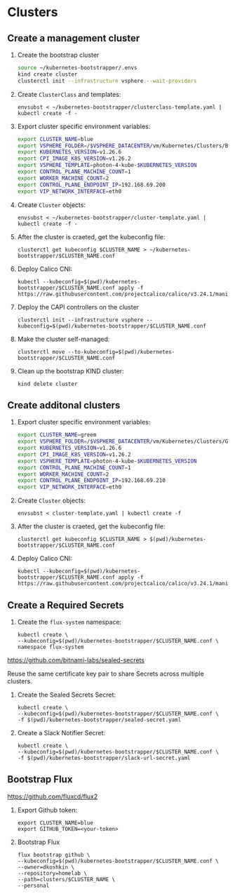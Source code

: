 # Clusters

## Create a management cluster

1.  Create the bootstrap cluster
    
    ```sh
    source ~/kubernetes-bootstrapper/.envs
    kind create cluster
    clusterctl init --infrastructure vsphere --wait-providers
    ```

1.  Create `ClusterClass` and templates:

    ```
    envsubst < ~/kubernetes-bootstrapper/clusterclass-template.yaml | kubectl create -f -
    ```

1.  Export cluster specific environment variables:

    ```sh
    export CLUSTER_NAME=blue
    export VSPHERE_FOLDER=/$VSPHERE_DATACENTER/vm/Kubernetes/Clusters/Blue
    export KUBERNETES_VERSION=v1.26.6
    export CPI_IMAGE_K8S_VERSION=v1.26.2
    export VSPHERE_TEMPLATE=photon-4-kube-$KUBERNETES_VERSION
    export CONTROL_PLANE_MACHINE_COUNT=1
    export WORKER_MACHINE_COUNT=2
    export CONTROL_PLANE_ENDPOINT_IP=192.168.69.200
    export VIP_NETWORK_INTERFACE=eth0
    ```

1.  Create `Cluster` objects:

    ```
    envsubst < ~/kubernetes-bootstrapper/cluster-template.yaml | kubectl create -f -
    ```

1.  After the cluster is craeted, get the kubeconfig file:

    ```
    clusterctl get kubeconfig $CLUSTER_NAME > ~/kubernetes-bootstrapper/$CLUSTER_NAME.conf
    ```

1.  Deploy Calico CNI:

    ```
    kubectl --kubeconfig=$(pwd)/kubernetes-bootstrapper/$CLUSTER_NAME.conf apply -f https://raw.githubusercontent.com/projectcalico/calico/v3.24.1/manifests/calico.yaml
    ```

1. Deploy the CAPI controllers on the cluster

    ```
    clusterctl init --infrastructure vsphere --kubeconfig=$(pwd)/kubernetes-bootstrapper/$CLUSTER_NAME.conf
    ```

1.  Make the cluster self-managed:

    ```
    clusterctl move --to-kubeconfig=$(pwd)/kubernetes-bootstrapper/$CLUSTER_NAME.conf
    ```

1. Clean up the bootstrap KIND cluster:

    ```
    kind delete cluster
    ```

## Create additonal clusters

1.  Export cluster specific environment variables:

    ```sh
    export CLUSTER_NAME=greem
    export VSPHERE_FOLDER=/$VSPHERE_DATACENTER/vm/Kubernetes/Clusters/Green
    export KUBERNETES_VERSION=v1.26.6
    export CPI_IMAGE_K8S_VERSION=v1.26.2
    export VSPHERE_TEMPLATE=photon-4-kube-$KUBERNETES_VERSION
    export CONTROL_PLANE_MACHINE_COUNT=1
    export WORKER_MACHINE_COUNT=2
    export CONTROL_PLANE_ENDPOINT_IP=192.168.69.210
    export VIP_NETWORK_INTERFACE=eth0
    ```

1.  Create `Cluster` objects:

    ```
    envsubst < cluster-template.yaml | kubectl create -f
    ```

1.  After the cluster is craeted, get the kubeconfig file:

    ```
    clusterctl get kubeconfig $CLUSTER_NAME > $(pwd)/kubernetes-bootstrapper/$CLUSTER_NAME.conf
    ```

2.  Deploy Calico CNI:

    ```
    kubectl --kubeconfig=$(pwd)/kubernetes-bootstrapper/$CLUSTER_NAME.conf apply -f https://raw.githubusercontent.com/projectcalico/calico/v3.24.1/manifests/calico.yaml
    ```

## Create a Required Secrets

1.  Create the `flux-system` namespace:

    ```
    kubectl create \
    --kubeconfig=$(pwd)/kubernetes-bootstrapper/$CLUSTER_NAME.conf \
    namespace flux-system
    ```

https://github.com/bitnami-labs/sealed-secrets

Reuse the same certificate key pair to share Secrets across multiple clusters.

1.  Create the Sealed Secrets Secret:

    ```
    kubectl create \
    --kubeconfig=$(pwd)/kubernetes-bootstrapper/$CLUSTER_NAME.conf \
    -f $(pwd)/kubernetes-bootstrapper/sealed-secret.yaml
    ```

1.  Create a Slack Notifier Secret:

    ```
    kubectl create \
    --kubeconfig=$(pwd)/kubernetes-bootstrapper/$CLUSTER_NAME.conf \
    -f $(pwd)/kubernetes-bootstrapper/slack-url-secret.yaml
    ```

## Bootstrap Flux

https://github.com/fluxcd/flux2

1.  Export Github token:

    ```
    export CLUSTER_NAME=blue
    export GITHUB_TOKEN=<your-token>
    ```

2.  Bootstrap Flux

    ```
    flux bootstrap github \
    --kubeconfig=$(pwd)/kubernetes-bootstrapper/$CLUSTER_NAME.conf \
    --owner=dkoshkin \
    --repository=homelab \
    --path=clusters/$CLUSTER_NAME \
    --personal
    ```
